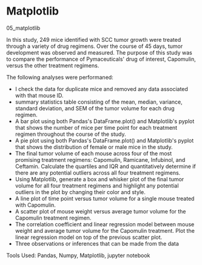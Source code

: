 # Matplotlib
05_matplotlib

In this study, 249 mice identified with SCC tumor growth were treated through a variety of drug regimens. Over the course of 45 days, tumor development was observed and measured. The purpose of this study was to compare the performance of Pymaceuticals' drug of interest, Capomulin, versus the other treatment regimens.

The following analyses were performaned:

- I check the data for duplicate mice and removed any data associated with that mouse ID.
- summary statistics table consisting of the mean, median, variance, standard deviation, and SEM of the tumor volume for each drug regimen.
- A bar plot using both Pandas's DataFrame.plot() and Matplotlib's pyplot that shows  the number of mice per time point for each treatment regimen throughout the course of the study.
- A pie plot using both Pandas's DataFrame.plot() and Matplotlib's pyplot that shows the distribution of female or male mice in the study.
- The final tumor volume of each mouse across four of the most promising treatment regimens: Capomulin, Ramicane, Infubinol, and Ceftamin. Calculate the quartiles and IQR and quantitatively determine if there are any potential outliers across all four treatment regimens.
- Using Matplotlib, generate a box and whisker plot of the final tumor volume for all four treatment regimens and highlight any potential outliers in the plot by changing their color and style.
- A line plot of time point versus tumor volume for a single mouse treated with Capomulin.
- A scatter plot of mouse weight versus average tumor volume for the Capomulin treatment regimen.
- The correlation coefficient and linear regression model between mouse weight and average tumor volume for the Capomulin treatment. Plot the linear regression model on top of the previous scatter plot.
- Three observations or inferences that can be made from the data

Tools Used: Pandas, Numpy, Matplotlib, jupyter notebook
